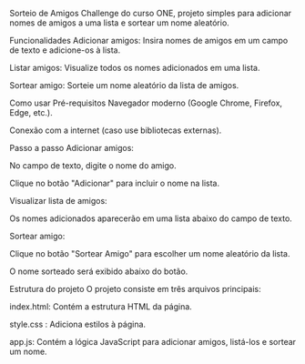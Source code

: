 Sorteio de Amigos
Challenge do curso ONE, projeto simples para adicionar nomes de amigos a uma lista e sortear um nome aleatório.

Funcionalidades
Adicionar amigos: Insira nomes de amigos em um campo de texto e adicione-os à lista.

Listar amigos: Visualize todos os nomes adicionados em uma lista.

Sortear amigo: Sorteie um nome aleatório da lista de amigos.

Como usar
Pré-requisitos
Navegador moderno (Google Chrome, Firefox, Edge, etc.).

Conexão com a internet (caso use bibliotecas externas).

Passo a passo
Adicionar amigos:

No campo de texto, digite o nome do amigo.

Clique no botão "Adicionar" para incluir o nome na lista.

Visualizar lista de amigos:

Os nomes adicionados aparecerão em uma lista abaixo do campo de texto.

Sortear amigo:

Clique no botão "Sortear Amigo" para escolher um nome aleatório da lista.

O nome sorteado será exibido abaixo do botão.

Estrutura do projeto
O projeto consiste em três arquivos principais:

index.html: Contém a estrutura HTML da página.

style.css : Adiciona estilos à página.

app.js: Contém a lógica JavaScript para adicionar amigos, listá-los e sortear um nome.
